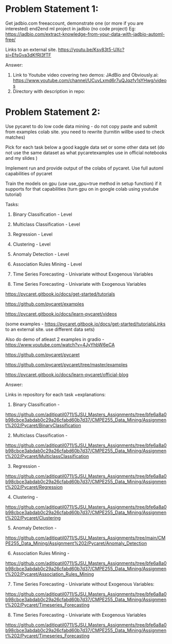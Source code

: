 # Problem Statement 1:

Get jadbio.com freeaccount,  demonstrate one (or more if you are interested)  end2end ml project in jadbio (no code project) 
Eg:  https://jadbio.com/extract-knowledge-from-your-data-with-jadbio-automl-free/

Links to an external site.
https://youtu.be/Ksv83t5-UXc?si=EfsGva3dKfRI3fTF

Answer:
1) Link to Youtube video covering two demos: JAdBio and Obviously.ai: https://www.youtube.com/channel/UCuvLxmd6r7uQJqzfv1sYHwg/videos
2) Directory with description in repo:

# Problem Statement 2:

Use pycaret to do low code data mining - do not copy paste and submit from examples colab site. you need to rewrite (turnitin willbe used to check matches)  

Pick for each task below a good kaggle data set or some other data set (do not use the same dataset as what pycaretexamples use in official notebooks and my slides )

Implement run and provide output of the colabs of pycaret. Use full automl capabilities of pycaret

Train the models on gpu (use use_gpu=true method in setup function) if it supports for that capabilities (turn gpu on in google colab using youtube tutorial) 

Tasks:

  1) Binary Classification - Level

  2) Multiclass Classification - Level

  3) Regression - Level

  4) Clustering - Level

  5) Anomaly Detection - Level

  6) Association Rules Mining - Level

  7) Time Series Forecasting - Univariate without Exogenous Variables

  8) Time Series Forecasting - Univariate with Exogenous Variables  

https://pycaret.gitbook.io/docs/get-started/tutorials

https://github.com/pycaret/examples

https://pycaret.gitbook.io/docs/learn-pycaret/videos

(some examples - https://pycaret.gitbook.io/docs/get-started/tutorialsLinks to an external site. use different data sets)

Also do demo of atleast 2 examples in gradio -
https://www.youtube.com/watch?v=4JyYhbW6eCA 

https://github.com/pycaret/pycaret

https://github.com/pycaret/pycaret/tree/master/examples

https://pycaret.gitbook.io/docs/learn-pycaret/official-blog


Answer:
 
Links in repository for each task +explanations:

  1) Binary Classification - 

https://github.com/aditipatil0711/SJSU_Masters_Assignments/tree/bfe6a8a0b98cbce3abdab0c29a26cfabd60b7d37/CMPE255_Data_Mining/Assignment%202/Pycaret/BinaryClassification

  2) Multiclass Classification -

https://github.com/aditipatil0711/SJSU_Masters_Assignments/tree/bfe6a8a0b98cbce3abdab0c29a26cfabd60b7d37/CMPE255_Data_Mining/Assignment%202/Pycaret/MulticlassClassification

  3) Regression - 

https://github.com/aditipatil0711/SJSU_Masters_Assignments/tree/bfe6a8a0b98cbce3abdab0c29a26cfabd60b7d37/CMPE255_Data_Mining/Assignment%202/Pycaret/Regression

  4) Clustering - 

https://github.com/aditipatil0711/SJSU_Masters_Assignments/tree/bfe6a8a0b98cbce3abdab0c29a26cfabd60b7d37/CMPE255_Data_Mining/Assignment%202/Pycaret/Clustering

  5) Anomaly Detection - 

https://github.com/aditipatil0711/SJSU_Masters_Assignments/tree/main/CMPE255_Data_Mining/Assignment%202/Pycaret/Anomaly_Detection

  6) Association Rules Mining - 

https://github.com/aditipatil0711/SJSU_Masters_Assignments/tree/bfe6a8a0b98cbce3abdab0c29a26cfabd60b7d37/CMPE255_Data_Mining/Assignment%202/Pycaret/Association_Rules_Mining

  7) Time Series Forecasting - Univariate without Exogenous Variables:

https://github.com/aditipatil0711/SJSU_Masters_Assignments/tree/bfe6a8a0b98cbce3abdab0c29a26cfabd60b7d37/CMPE255_Data_Mining/Assignment%202/Pycaret/Timeseries_Forecasting

  8) Time Series Forecasting - Univariate with Exogenous Variables 

https://github.com/aditipatil0711/SJSU_Masters_Assignments/tree/bfe6a8a0b98cbce3abdab0c29a26cfabd60b7d37/CMPE255_Data_Mining/Assignment%202/Pycaret/Timeseries_Forecasting

